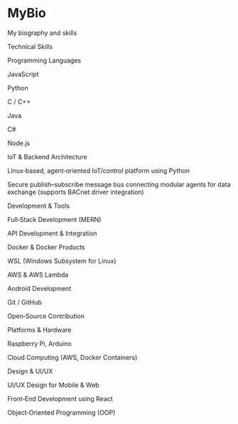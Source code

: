 # MyBio
My biography and skills 



Technical Skills

Programming Languages

JavaScript

Python

C / C++

Java

C#

Node.js

IoT & Backend Architecture

Linux‑based, agent‑oriented IoT/control platform using Python

Secure publish–subscribe message bus connecting modular agents for data exchange (supports BACnet driver integration)

Development & Tools

Full‑Stack Development (MERN)

API Development & Integration

Docker & Docker Products

WSL (Windows Subsystem for Linux)

AWS & AWS Lambda

Android Development

Git / GitHub

Open‑Source Contribution

Platforms & Hardware

Raspberry Pi, Arduino

Cloud Computing (AWS, Docker Containers)

Design & UI/UX

UI/UX Design for Mobile & Web

Front‑End Development using React

Object‑Oriented Programming (OOP)

